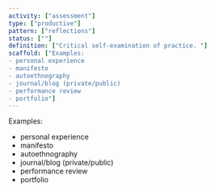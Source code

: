 ```yaml
---
activity: ["assessment"]
type: ["productive"]
pattern: ["reflections"]
status: [""]
definition: ["Critical self-examination of practice. "]
scaffold: ["Examples:
- personal experience
- manifesto
- autoethnography
- journal/blog (private/public)
- performance review
- portfolio"]
---
```


Examples:
- personal experience
- manifesto
- autoethnography
- journal/blog (private/public)
- performance review
- portfolio
